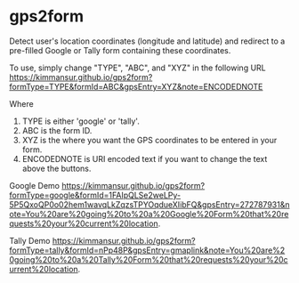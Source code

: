 # gps2form
Detect user's location coordinates (longitude and latitude) and redirect to a pre-filled Google or Tally form containing these coordinates.

To use, simply change "TYPE",  "ABC", and "XYZ" in the following URL
https://kimmansur.github.io/gps2form?formType=TYPE&formId=ABC&gpsEntry=XYZ&note=ENCODEDNOTE

Where
1. TYPE is either 'google' or 'tally'.
2. ABC is the form ID.
3. XYZ is the where you want the GPS coordinates to be entered in your form.
4. ENCODEDNOTE is URI encoded text if you want to change the text above the buttons.

Google Demo
https://kimmansur.github.io/gps2form?formType=google&formId=1FAIpQLSe2weLPy-5P5QxoQP0o02hem1wavqLkZqzsTPYOqdueXIibFQ&gpsEntry=272787931&note=You%20are%20going%20to%20a%20Google%20Form%20that%20requests%20your%20current%20location.


Tally Demo
https://kimmansur.github.io/gps2form?formType=tally&formId=nPp48P&gpsEntry=gmaplink&note=You%20are%20going%20to%20a%20Tally%20Form%20that%20requests%20your%20current%20location.
